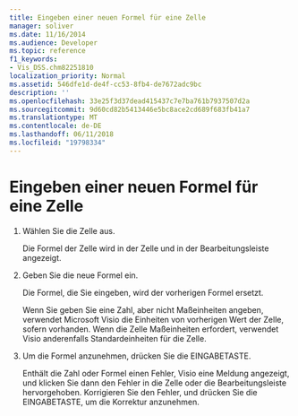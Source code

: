 ```yaml
---
title: Eingeben einer neuen Formel für eine Zelle
manager: soliver
ms.date: 11/16/2014
ms.audience: Developer
ms.topic: reference
f1_keywords:
- Vis_DSS.chm82251810
localization_priority: Normal
ms.assetid: 546dfe1d-de4f-cc53-8fb4-de7672adc9bc
description: ''
ms.openlocfilehash: 33e25f3d37dead415437c7e7ba761b7937507d2a
ms.sourcegitcommit: 9d60cd82b5413446e5bc8ace2cd689f683fb41a7
ms.translationtype: MT
ms.contentlocale: de-DE
ms.lasthandoff: 06/11/2018
ms.locfileid: "19798334"
---
```

# <a name="type-a-new-formula-for-a-cell"></a>Eingeben einer neuen Formel für eine Zelle

1. Wählen Sie die Zelle aus.
    
    Die Formel der Zelle wird in der Zelle und in der Bearbeitungsleiste angezeigt.
    
2. Geben Sie die neue Formel ein.
    
    Die Formel, die Sie eingeben, wird der vorherigen Formel ersetzt.
    
    Wenn Sie geben Sie eine Zahl, aber nicht Maßeinheiten angeben, verwendet Microsoft Visio die Einheiten von vorherigen Wert der Zelle, sofern vorhanden. Wenn die Zelle Maßeinheiten erfordert, verwendet Visio anderenfalls Standardeinheiten für die Zelle.
    
3. Um die Formel anzunehmen, drücken Sie die EINGABETASTE.
    
    Enthält die Zahl oder Formel einen Fehler, Visio eine Meldung angezeigt, und klicken Sie dann den Fehler in die Zelle oder die Bearbeitungsleiste hervorgehoben. Korrigieren Sie den Fehler, und drücken Sie die EINGABETASTE, um die Korrektur anzunehmen.
    

